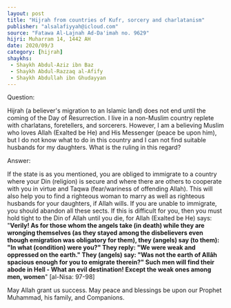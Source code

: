 ```yaml
---
layout: post
title: "Hijrah from countries of Kufr, sorcery and charlatanism"
publisher: "alsalafiyyah@icloud.com"
source: "Fatawa Al-Lajnah Ad-Da'imah no. 9629"
hijri: Muharram 14, 1442 AH
date: 2020/09/3
category: [hijrah]
shaykhs: 
 - Shaykh Abdul-Aziz ibn Baz
 - Shaykh Abdul-Razzaq al-Afify
 - Shaykh Abdullah ibn Ghudayyan
---
```


Question:

Hijrah (a believer's migration to an Islamic land) does not end until the coming of the Day of Resurrection. I live in a non-Muslim country replete with charlatans, foretellers, and sorcerers. However, I am a believing Muslim who loves Allah (Exalted be He) and His Messenger (peace be upon him), but I do not know what to do in this country and I can not find suitable husbands for my daughters. What is the ruling in this regard? 

Answer:

If the state is as you mentioned, you are obliged to immigrate to a country where your Din (religion) is secure and where there are others to cooperate with you in virtue and Taqwa (fear/wariness of offending Allah). This will also help you to find a righteous woman to marry as well as righteous husbands for your daughters, if Allah wills. If you are unable to immigrate, you should abandon all these sects. If this is difficult for you, then you must hold tight to the Din of Allah until you die, for Allah (Exalted be He) says: "**Verily! As for those whom the angels take (in death) while they are wronging themselves (as they stayed among the disbelievers even though emigration was obligatory for them), they (angels) say (to them): "In what (condition) were you?" They reply: "We were weak and oppressed on the earth." They (angels) say: "Was not the earth of Allâh spacious enough for you to emigrate therein?" Such men will find their abode in Hell - What an evil destination! Except the weak ones among men, women**" [al-Nisa: 97-98]

May Allah grant us success. May peace and blessings be upon our Prophet Muhammad, his family, and Companions. 
